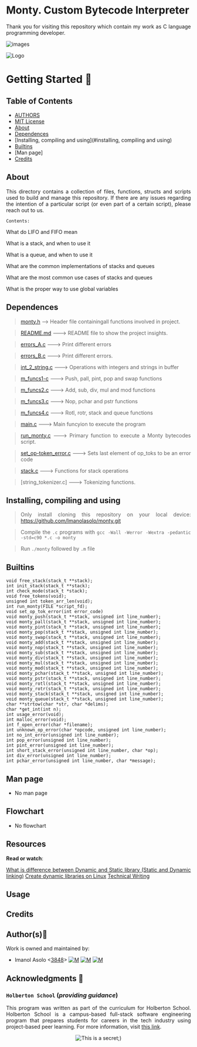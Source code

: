 # Monty. Custom Bytecode Interpreter #

<div style="text-align: justify">

Thank you for visiting this repository which contain my work as C language programming developer. 	

![images](https://user-images.githubusercontent.com/86312558/149395152-c1163d94-e5b8-4cb4-a95f-00e4534fb058.png)

![Logo](https://www.google.com/imgres?imgurl=http%3A%2F%2Fimages.squarespace-cdn.com%2Fcontent%2Fv1%2F56f304cc4d088ecd01de4215%2F1458858255270-3HZ0BZ14YVSQ9MZBS6U4%2FMONTY%2B-%2BNAME%2BLOGO%2B-%2B01.png&imgrefurl=http%3A%2F%2Fwww.remyboy1738.com%2Fbio&tbnid=oaeKztc8YcycmM&vet=12ahUKEwiYu--quK_1AhX5rIQIHfpzB7AQMygnegUIARCvAg..i&docid=Zy8DtS25qePhwM&w=1500&h=575&q=monty%20images&ved=2ahUKEwiYu--quK_1AhX5rIQIHfpzB7AQMygnegUIARCvAg)

# Getting Started :running:
<div style="text-align: justify">

## Table of Contents
* [AUTHORS](./AUTHORS)
* [MIT License](./LICENSE)
* [About](#about)
* [Dependences](#dependences)
* [Installing, compiling and using](#installing, compiling and using)
* [Builtins](#builtins)
* [Man page]
* [Credits](#credits)

## About
This directory contains a collection of files, functions, structs and scripts used to build and manage this repository. If there are any issues regarding the intention of a particular script (or even part of a certain script), please reach out to us.
	
	Contents:

What do LIFO and FIFO mean

What is a stack, and when to use it

What is a queue, and when to use it

What are the common implementations of stacks and queues

What are the most common use cases of stacks and queues

What is the proper way to use global variables

	
## Dependences 
	
> [monty.h](https://github.com/Imanolasolo/holbertonschool-low_level_programming/blob/main/0x18-dynamic_libraries/main.h) --> Header file containingall functions involved in project.

> [README.md](https://github.com/Imanolasolo/holbertonschool-low_level_programming/blob/main/0x18-dynamic_libraries/README.md) ---> README file to show the project insights. 

>[errors_A.c](https://github.com/Imanolasolo/holbertonschool-low_level_programming/blob/main/0x18-dynamic_libraries/libdynamic.so) ---> Print different errors

>[errors_B.c](https://github.com/Imanolasolo/holbertonschool-higher_level_programming/blob/master/0x04-python-more_data_structures/2-uniq_add.py) ---> Print different errors.

>[int_2_string.c]() ---> Operations with integers and strings in buffer

>[m_funcs1-c]() ---> Push, pall, pint, pop and swap functions

>[m_funcs2.c]() ---> Add, sub, div, mul and mod functions

>[m_funcs3.c]() ---> Nop, pchar and pstr functions

>[m_funcs4.c]() ---> Rotl, rotr, stack and queue functions

>[main.c]() ---> Main funcyion to execute the program

>[run_monty.c]() ---> Primary function to execute a Monty bytecodes script.

>[set_op-token_error.c]() ---> Sets last element of op_toks to be an error code

>[stack.c]() ---> Functions for stack operations

>[string_tokenizer.c] ---> Tokenizing functions.


## Installing, compiling and using
	
> Only install cloning this repository on your local device:  https://github.com/Imanolasolo/monty.git
	
> Compile the `.c` programs with `gcc -Wall -Werror -Wextra -pedantic -std=c90 *.c -o monty`
	
> Run `./monty` followed by `.m` file


## Builtins
```
void free_stack(stack_t **stack);
int init_stack(stack_t **stack);
int check_mode(stack_t *stack);
void free_tokens(void);
unsigned int token_arr_len(void);
int run_monty(FILE *script_fd);
void set_op_tok_error(int error_code)
void monty_push(stack_t **stack, unsigned int line_number);
void monty_pall(stack_t **stack, unsigned int line_number);
void monty_pint(stack_t **stack, unsigned int line_number);
void monty_pop(stack_t **stack, unsigned int line_number);
void monty_swap(stack_t **stack, unsigned int line_number);
void monty_add(stack_t **stack, unsigned int line_number);
void monty_nop(stack_t **stack, unsigned int line_number);
void monty_sub(stack_t **stack, unsigned int line_number);
void monty_div(stack_t **stack, unsigned int line_number);
void monty_mul(stack_t **stack, unsigned int line_number);
void monty_mod(stack_t **stack, unsigned int line_number);
void monty_pchar(stack_t **stack, unsigned int line_number);
void monty_pstr(stack_t **stack, unsigned int line_number);
void monty_rotl(stack_t **stack, unsigned int line_number);
void monty_rotr(stack_t **stack, unsigned int line_number);
void monty_stack(stack_t **stack, unsigned int line_number);
void monty_queue(stack_t **stack, unsigned int line_number);
char **strtow(char *str, char *delims);
char *get_int(int n);
int usage_error(void);
int malloc_error(void);
int f_open_error(char *filename);
int unknown_op_error(char *opcode, unsigned int line_number);
int no_int_error(unsigned int line_number);
int pop_error(unsigned int line_number);
int pint_error(unsigned int line_number);
int short_stack_error(unsigned int line_number, char *op);
int div_error(unsigned int line_number);
int pchar_error(unsigned int line_number, char *message);

```
		
## Man page

-  No man page

## Flowchart
	
- No flowchart

## Resources

**Read or watch**:

[What is difference between Dynamic and Static library (Static and Dynamic linking)](https://www.youtube.com/watch?v=eW5he5uFBNM])
[Create dynamic libraries on Linux](https://www.google.com/#q=linux+create+dynamic+library)
[Technical Writing](https://students-support.hbtn.io/hc/en-us/articles/360023750254)


## Usage



## Credits

## Author(s):blue_book:

Work is owned and maintained by:
* Imanol Asolo <[3848](mailto:3848@holbertonschool.com)> [![M](https://upload.wikimedia.org/wikipedia/commons/thumb/9/91/Octicons-mark-github.svg/25px-Octicons-mark-github.svg.png)](https://github.com/Imanolasolo) [![M](https://upload.wikimedia.org/wikipedia/fr/thumb/c/c8/Twitter_Bird.svg/25px-Twitter_Bird.svg.png)](https://twitter.com/jjusturi) [![M](https://upload.wikimedia.org/wikipedia/commons/thumb/c/ca/LinkedIn_logo_initials.png/25px-LinkedIn_logo_initials.png)](https://www.linkedin.com/in/imanol-asolo-5ba9b42a/)


## Acknowledgments :mega: 

### **`Holberton School`** (*providing guidance*)
This program was written as part of the curriculum for Holberton School.
Holberton School is a campus-based full-stack software engineering program
that prepares students for careers in the tech industry using project-based
peer learning. For more information, visit [this link](https://www.holbertonschool.com/).
<p align="center">
	<img src="https://assets.website-files.com/6105315644a26f77912a1ada/610540e8b4cd6969794fe673_Holberton_School_logo-04-04.svg" alt="This is a secret;)">
</p>
